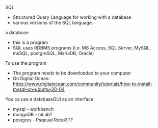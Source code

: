 SQL 

- Structured Query Language for working with a database
- various versions of the SQL language.

a database

- this is a program
- SQL uses RDBMS programs (i.e. MS Access, SQL Server, MySQL, msSQL, postgreSQL, MariaDB, Oracle)

To use the program

- The program needs to be downloaded to your computer 
- On Digital Ocean: https://www.digitalocean.com/community/tutorials/how-to-install-mysql-on-ubuntu-20-04

You ca use a databaseGUI as an interface

- mysql - workbench
- mongoDB - mLab?
- postgres - Psqeual Robo3T? 

